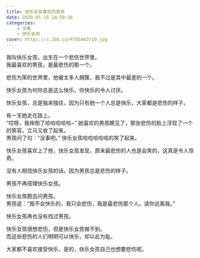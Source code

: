 ```yaml
---
title: 快乐女孩喜欢的男孩
date: 2020-01-15 14:59:16
categories: 
    - 文章
    - 快乐女孩
cover: https://i.ibb.co/R7dSm0J/19.jpg
---
```

我叫快乐女孩，出生在一个悲伤世界里。    
我最喜欢的男孩，是最悲伤的那一个。      

悲伤为荣的世界里，他被太多人拥簇，我不过是其中最差的一个。  

快乐女孩为何你总是这么快乐，你快乐的令人讨厌。  
<!-- more --> 

快乐女孩，总是独来独往，因为只有她一个人总是快乐，大家都是悲伤的样子。  

有一天她走在路上。  
“哎呀，我摔倒了哈哈哈哈哈~” 
她喜欢的男孩瞧见了，那张悲伤的脸上浮现了一个的笑容，立马又收了起来。    
男孩问了句：“没事吧。”
快乐女孩哈哈哈哈哈的笑了起来。  

快乐女孩喜欢上了他，快乐女孩发现，原来最悲伤的人也是会笑的，这真是令人惊奇。    

没有人相信快乐女孩的话，因为男孩总是悲伤的样子。    

男孩不再搭理快乐女孩。  

快乐女孩跑去问男孩。    
男孩说：“我不会快乐的，我只会悲伤，我是最悲伤那个人。请你远离我。”  

快乐女孩再也没有找过男孩。  

快乐女孩很想悲伤，但是快乐女孩做不到。  
而这些悲伤的人们明明可以快乐，却以此为耻。  

大家都不喜欢接受快乐，是的，快乐女孩自己也想要悲伤呢。